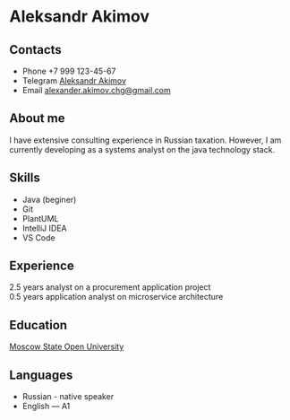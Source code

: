 # Aleksandr Akimov

## Contacts
- Phone +7 999 123-45-67
- Telegram [Aleksandr Akimov](https://t.me/Alejandro_Chg)
- Email <alexander.akimov.chg@gmail.com>

## About me
I have extensive consulting experience in Russian taxation. However, I am currently developing as a systems analyst on the java technology stack.

## Skills
- Java (beginer)
- Git
- PlantUML
- IntelliJ IDEA
- VS Code

## Experience
2.5 years analyst on a procurement application project  
0.5 years application analyst on microservice architecture

## Education
[Moscow State Open University](http://www.msou.ru/)


## Languages
- Russian - native speaker
- English — A1
